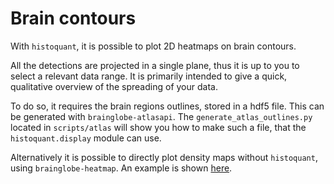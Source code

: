 # Brain contours
With `histoquant`, it is possible to plot 2D heatmaps on brain contours.

All the detections are projected in a single plane, thus it is up to you to select a relevant data range. It is primarily intended to give a quick, qualitative overview of the spreading of your data.

To do so, it requires the brain regions outlines, stored in a hdf5 file. This can be generated with `brainglobe-atlasapi`. The `generate_atlas_outlines.py` located in `scripts/atlas` will show you how to make such a file, that the `histoquant.display` module can use.

Alternatively it is possible to directly plot density maps without `histoquant`, using `brainglobe-heatmap`. An example is shown [here](demo_notebooks/density_map.ipynb).